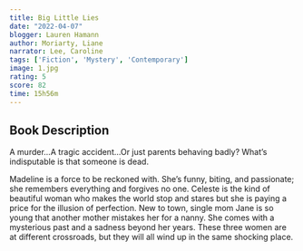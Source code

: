```yaml
---
title: Big Little Lies
date: "2022-04-07"
blogger: Lauren Hamann
author: Moriarty, Liane
narrator: Lee, Caroline
tags: ['Fiction', 'Mystery', 'Contemporary']
image: 1.jpg
rating: 5
score: 82
time: 15h56m
---
```



## Book Description

A murder...A tragic accident...Or just parents behaving badly? What’s indisputable is that someone is dead.

Madeline is a force to be reckoned with. She’s funny, biting, and passionate; she remembers everything and forgives no one. Celeste is the kind of beautiful woman who makes the world stop and stares but she is paying a price for the illusion of perfection. New to town, single mom Jane is so young that another mother mistakes her for a nanny. She comes with a mysterious past and a sadness beyond her years. These three women are at different crossroads, but they will all wind up in the same shocking place.